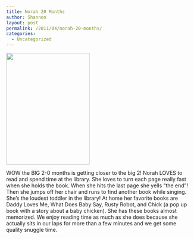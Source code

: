```yaml
---
title: Norah 20 Months
author: Shannon
layout: post
permalink: /2011/04/norah-20-months/
categories:
  - Uncategorized
---
```

[<img src="http://braunerpots.com/blog/wp-content/uploads/2011/04/IMG_20110414_1004252-224x300.jpg" alt="" title="IMG_20110414_100425" width="224" height="300" class="alignnone size-medium wp-image-1719" />][1]

WOW the BIG 2-0 months is getting closer to the big 2! Norah LOVES to read and spend time at the library. She loves to turn each page really fast when she holds the book. When she hits the last page she yells &#8220;the end&#8221;! Then she jumps off her chair and runs to find another book while singing. She&#8217;s the loudest toddler in the library! At home her favorite books are Daddy Loves Me, What Does Baby Say, Rusty Robot, and Chick (a pop up book with a story about a baby chicken). She has these books almost memorized. We enjoy reading time as much as she does because she actually sits in our laps for more than a few minutes and we get some quality snuggle time.

 [1]: http://braunerpots.com/blog/wp-content/uploads/2011/04/IMG_20110414_1004252.jpg
